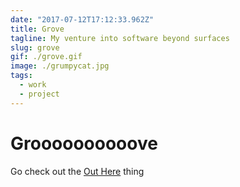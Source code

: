 ```yaml
---
date: "2017-07-12T17:12:33.962Z"
title: Grove
tagline: My venture into software beyond surfaces
slug: grove
gif: ./grove.gif
image: ./grumpycat.jpg
tags:
  - work
  - project
---
```


# Groooooooooove

Go check out the [Out Here](/out-here) thing
